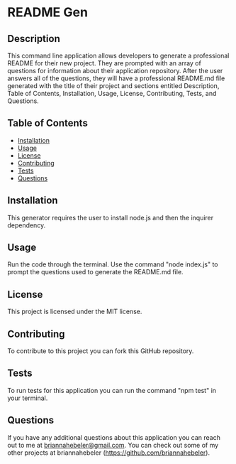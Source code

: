  # README Gen

## Description 
This command line application allows developers to generate a professional README for their new project. They are prompted with an array of questions for information about their application repository. After the user answers all of the questions, they will have a professional README.md file generated with the title of their project and sections entitled Description, Table of Contents, Installation, Usage, License, Contributing, Tests, and Questions.

## Table of Contents  
* [Installation](#installation)
* [Usage](#usage)
* [License](#license)
* [Contributing](#contributing)
* [Tests](#tests)
* [Questions](#questions)

## Installation
This generator requires the user to install node.js and then the inquirer dependency.

## Usage 
Run the code through the terminal. Use the command "node index.js" to prompt the questions used to generate the README.md file.

## License
This project is licensed under the MIT license.

## Contributing
To contribute to this project you can fork this GitHub repository.

## Tests
To run tests for this application you can run the command "npm test" in your terminal. 

## Questions
If you have any additional questions about this application you can reach out to me at briannahebeler@gmail.com.
You can check out some of my other projects at briannahebeler (https://github.com/briannahebeler).
